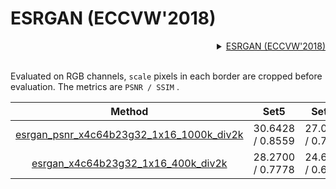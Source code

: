 # ESRGAN (ECCVW'2018)

<!-- [ALGORITHM] -->

<details>
<summary align="right"><a href="https://arxiv.org/abs/1809.00219">ESRGAN (ECCVW'2018)</a></summary>

```bibtex
@inproceedings{wang2018esrgan,
  title={Esrgan: Enhanced super-resolution generative adversarial networks},
  author={Wang, Xintao and Yu, Ke and Wu, Shixiang and Gu, Jinjin and Liu, Yihao and Dong, Chao and Qiao, Yu and Change Loy, Chen},
  booktitle={Proceedings of the European Conference on Computer Vision Workshops(ECCVW)},
  pages={0--0},
  year={2018}
}
```

</details>

<br/>

Evaluated on RGB channels, `scale` pixels in each border are cropped before evaluation.
The metrics are `PSNR / SSIM` .

|                            Method                            |       Set5        |      Set14       |      DIV2K       |                           Download                           |
| :----------------------------------------------------------: | :---------------: | :--------------: | :--------------: | :----------------------------------------------------------: |
| [esrgan_psnr_x4c64b23g32_1x16_1000k_div2k](/configs/restorers/esrgan/esrgan_psnr_x4c64b23g32_g1_1000k_div2k.py) | 30.6428 / 0.8559  | 27.0543 / 0.7447 | 29.3354 / 0.8263 | [model](https://download.openmmlab.com/mmediting/restorers/esrgan/esrgan_psnr_x4c64b23g32_1x16_1000k_div2k_20200420-bf5c993c.pth) \| [log](https://download.openmmlab.com/mmediting/restorers/esrgan/esrgan_psnr_x4c64b23g32_1x16_1000k_div2k_20200420_112550.log.json) |
| [esrgan_x4c64b23g32_1x16_400k_div2k](/configs/restorers/esrgan/esrgan_x4c64b23g32_g1_400k_div2k.py) | 28.2700 /  0.7778 | 24.6328 / 0.6491 | 26.6531 / 0.7340 | [model](https://download.openmmlab.com/mmediting/restorers/esrgan/esrgan_x4c64b23g32_1x16_400k_div2k_20200508-f8ccaf3b.pth) \| [log](https://download.openmmlab.com/mmediting/restorers/esrgan/esrgan_x4c64b23g32_1x16_400k_div2k_20200508_191042.log.json) |
